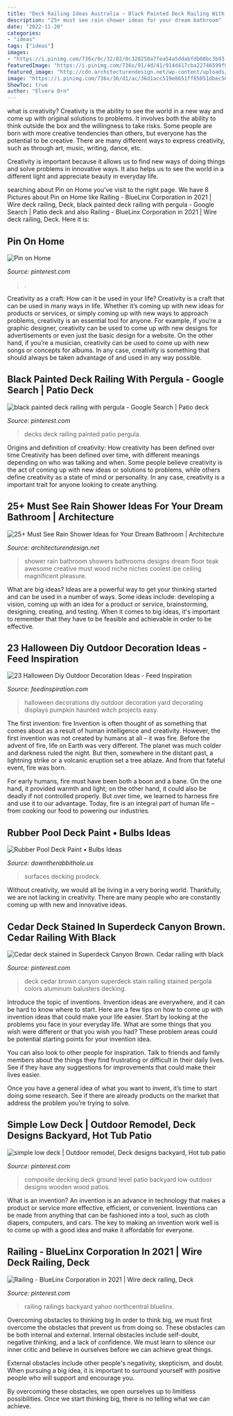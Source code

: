 ```yaml
---
title: "Deck Railing Ideas Australia ~ Black Painted Deck Railing With Pergula"
description: "25+ must see rain shower ideas for your dream bathroom"
date: "2022-11-20"
categories:
- "ideas"
tags: ["ideas"]
images:
- "https://i.pinimg.com/736x/0c/32/82/0c328250a7fea54a5ddabfdb08bc3b93--composite-decking-lame-composite.jpg"
featuredImage: "https://i.pinimg.com/736x/91/4d/41/914d417cba22746599f00fba4b66de43.jpg"
featured_image: "http://cdn.architecturendesign.net/wp-content/uploads/2015/03/AD-Rain-Showers-Bathroom-Ideas-25.jpg"
image: "https://i.pinimg.com/736x/36/d1/ac/36d1acc519e8651ff85051dbec56e9f7.jpg"
ShowToc: true
author: "Elvera Orn"
---
```



what is creativity?
Creativity is the ability to see the world in a new way and come up with original solutions to problems. It involves both the ability to think outside the box and the willingness to take risks.
Some people are born with more creative tendencies than others, but everyone has the potential to be creative. There are many different ways to express creativity, such as through art, music, writing, dance, etc.

Creativity is important because it allows us to find new ways of doing things and solve problems in innovative ways. It also helps us to see the world in a different light and appreciate beauty in everyday life.

	

		
searching about Pin on Home you've visit to the right page. We have 8 Pictures about Pin on Home like Railing - BlueLinx Corporation in 2021 | Wire deck railing, Deck, black painted deck railing with pergula - Google Search | Patio deck and also Railing - BlueLinx Corporation in 2021 | Wire deck railing, Deck. Here it is:
		
    
## Pin On Home

<img loading=lazy src="https://i.pinimg.com/736x/94/53/8f/94538f6ad448ac8c373910b800b13f4f--railings-logs.jpg" onerror="this.onerror=null;this.src='https://tse1.mm.bing.net/th?id=OIP.VHX4d-OxdQ7E3NvatPEZ4wHaFj&amp;pid=15.1';" alt="Pin on Home">

_Source: pinterest.com_

>. 

	

Creativity as a craft: How can it be used in your life?
Creativity is a craft that can be used in many ways in life. Whether it’s coming up with new ideas for products or services, or simply coming up with new ways to approach problems, creativity is an essential tool for anyone. For example, if you’re a graphic designer, creativity can be used to come up with new designs for advertisements or even just the basic design for a website. On the other hand, if you’re a musician, creativity can be used to come up with new songs or concepts for albums. In any case, creativity is something that should always be taken advantage of and used in any way possible.

    
## Black Painted Deck Railing With Pergula - Google Search | Patio Deck

<img loading=lazy src="https://i.pinimg.com/736x/74/bd/d0/74bdd04dd4e12d792aad44bbfaffa316.jpg" onerror="this.onerror=null;this.src='https://tse4.mm.bing.net/th?id=OIP.TOsa9P3Kr4M6CRMAPuH2ggHaFj&amp;pid=15.1';" alt="black painted deck railing with pergula - Google Search | Patio deck">

_Source: pinterest.com_

>decks deck railing painted patio pergula. 

	

Origins and definition of creativity: How creativity has been defined over time
Creativity has been defined over time, with different meanings depending on who was talking and when. Some people believe creativity is the act of coming up with new ideas or solutions to problems, while others define creativity as a state of mind or personality. In any case, creativity is a important trait for anyone looking to create anything.

    
## 25+ Must See Rain Shower Ideas For Your Dream Bathroom | Architecture

<img loading=lazy src="http://cdn.architecturendesign.net/wp-content/uploads/2015/03/AD-Rain-Showers-Bathroom-Ideas-25.jpg" onerror="this.onerror=null;this.src='https://tse4.mm.bing.net/th?id=OIP.eMD64kQh6HuLPOPPi423TQHaLH&amp;pid=15.1';" alt="25+ Must See Rain Shower Ideas for Your Dream Bathroom | Architecture">

_Source: architecturendesign.net_

>shower rain bathroom showers bathrooms designs dream floor teak awesome creative must wood niche niches coolest ipe ceiling magnificent pleasure. 

	

What are big ideas?
Ideas are a powerful way to get your thinking started and can be used in a number of ways. Some ideas include: developing a vision, coming up with an idea for a product or service, brainstorming, designing, creating, and testing. When it comes to big ideas, it's important to remember that they have to be feasible and achievable in order to be effective.

    
## 23 Halloween Diy Outdoor Decoration Ideas - Feed Inspiration

<img loading=lazy src="http://feedinspiration.com/wp-content/uploads/2016/09/DIY-Halloween-yard-decorations.jpg" onerror="this.onerror=null;this.src='https://tse3.mm.bing.net/th?id=OIP.0v_6wolqqNCfh2a6fW81eQHaJ4&amp;pid=15.1';" alt="23 Halloween Diy Outdoor Decoration Ideas - Feed Inspiration">

_Source: feedinspiration.com_

>halloween decorations diy outdoor decoration yard decorating displays pumpkin haunted witch projects easy. 

	

The first invention: fire
Invention is often thought of as something that comes about as a result of human intelligence and creativity. However, the first invention was not created by humans at all – it was fire.
Before the advent of fire, life on Earth was very different. The planet was much colder and darkness ruled the night. But then, somewhere in the distant past, a lightning strike or a volcanic eruption set a tree ablaze. And from that fateful event, fire was born.

For early humans, fire must have been both a boon and a bane. On the one hand, it provided warmth and light; on the other hand, it could also be deadly if not controlled properly. But over time, we learned to harness fire and use it to our advantage. Today, fire is an integral part of human life – from cooking our food to powering our industries.

    
## Rubber Pool Deck Paint • Bulbs Ideas

<img loading=lazy src="https://downtherabbithole.us/wp-content/uploads/2019/07/rubber-pool-surface-around-pool-deck-area-and-stone-flooring-under-throughout-proportions-2048-x-1536.jpg" onerror="this.onerror=null;this.src='https://tse1.mm.bing.net/th?id=OIP.HwhWaD8EVxBWY7Yl9glQxgHaFj&amp;pid=15.1';" alt="Rubber Pool Deck Paint • Bulbs Ideas">

_Source: downtherabbithole.us_

>surfaces decking prodeck. 

	

Without creativity, we would all be living in a very boring world. Thankfully, we are not lacking in creativity. There are many people who are constantly coming up with new and innovative ideas.

    
## Cedar Deck Stained In Superdeck Canyon Brown. Cedar Railing With Black

<img loading=lazy src="https://i.pinimg.com/736x/36/d1/ac/36d1acc519e8651ff85051dbec56e9f7.jpg" onerror="this.onerror=null;this.src='https://tse1.mm.bing.net/th?id=OIP.qcWeRIrdR8KKPr1EqBwo9AHaJ3&amp;pid=15.1';" alt="Cedar deck stained in Superdeck Canyon Brown. Cedar railing with black">

_Source: pinterest.com_

>deck cedar brown canyon superdeck stain railing stained pergola colors aluminum balusters decking. 

	

Introduce the topic of inventions.
Invention ideas are everywhere, and it can be hard to know where to start. Here are a few tips on how to come up with invention ideas that could make your life easier.
Start by looking at the problems you face in your everyday life. What are some things that you wish were different or that you wish you had? These problem areas could be potential starting points for your invention idea.

You can also look to other people for inspiration. Talk to friends and family members about the things they find frustrating or difficult in their daily lives. See if they have any suggestions for improvements that could make their lives easier.

Once you have a general idea of what you want to invent, it’s time to start doing some research. See if there are already products on the market that address the problem you’re trying to solve.

    
## Simple Low Deck | Outdoor Remodel, Deck Designs Backyard, Hot Tub Patio

<img loading=lazy src="https://i.pinimg.com/736x/0c/32/82/0c328250a7fea54a5ddabfdb08bc3b93--composite-decking-lame-composite.jpg" onerror="this.onerror=null;this.src='https://tse1.mm.bing.net/th?id=OIP.ZBlExrXK2Oe_D9n60zlElAHaFj&amp;pid=15.1';" alt="simple low deck | Outdoor remodel, Deck designs backyard, Hot tub patio">

_Source: pinterest.com_

>composite decking deck ground level patio backyard low outdoor designs wooden wood patios. 

	

What is an invention?
An invention is an advance in technology that makes a product or service more effective, efficient, or convenient. Inventions can be made from anything that can be fashioned into a tool, such as cloth diapers, computers, and cars. The key to making an invention work well is to come up with a good idea and make it affordable for everyone.

    
## Railing - BlueLinx Corporation In 2021 | Wire Deck Railing, Deck

<img loading=lazy src="https://i.pinimg.com/736x/91/4d/41/914d417cba22746599f00fba4b66de43.jpg" onerror="this.onerror=null;this.src='https://tse3.mm.bing.net/th?id=OIP.BObUA2HrKBA2p_LYU5l6NgHaJ3&amp;pid=15.1';" alt="Railing - BlueLinx Corporation in 2021 | Wire deck railing, Deck">

_Source: pinterest.com_

>railing railings backyard yahoo northcentral bluelinx. 

	

Overcoming obstacles to thinking big
In order to think big, we must first overcome the obstacles that prevent us from doing so. These obstacles can be both internal and external.
Internal obstacles include self-doubt, negative thinking, and a lack of confidence. We must learn to silence our inner critic and believe in ourselves before we can achieve great things.

External obstacles include other people's negativity, skepticism, and doubt. When pursuing a big idea, it is important to surround yourself with positive people who will support and encourage you.

By overcoming these obstacles, we open ourselves up to limitless possibilities. Once we start thinking big, there is no telling what we can achieve.

